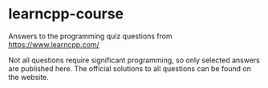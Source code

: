 # learncpp-course
Answers to the programming quiz questions from https://www.learncpp.com/

Not all questions require significant programming, so only selected answers are published here. The official solutions to all questions can be found on the website.
